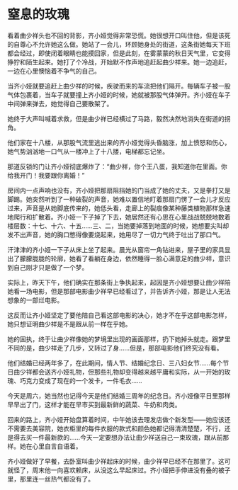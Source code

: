 # 窒息的玫瑰

看着曲少祥头也不回的背影，齐小娅觉得非常恐慌。她很想开口叫住他，但是该死的自尊心不允许她这么做。她站了一会儿，环顾她身处的街道，这条街她每天下班都会经过，即使闭着眼睛也能摸回家，但是此刻，在雾蒙蒙的秋日天气里，它变得狰狞和陌生起来。她打了个冷战，开始默不作声地追赶起曲少祥来。她一边追赶，一边在心里懊恼着不争气的自己。 

当齐小娅就要追赶上曲少祥的时候，疾驶而来的车流把他们隔开。每辆车子被一股气体包裹着，当车子就要撞上齐小娅的时候，她就被那股气体弹开。齐小娅在车子中间弹来弹去，她觉得自己要散架了。 

她终于大声叫喊着求救，但是曲少祥已经横过了马路，毅然决然地消失在街道的拐角。 

他们家在十八楼，从那股气流里逃出来的齐小娅觉得头昏脑涨，加上愤怒和伤心，她气势汹汹地一口气从一楼冲上了十八搂，电梯都忘记坐。 

那道反锁的门让齐小娅彻底爆炸了：“曲少祥，你个王八蛋，我知道你在里面。你给我开门！我要跟你离婚！” 

房间内一点声响也没有，齐小娅把那扇阻挡她的门当成了她的丈夫，又是拳打又是脚踢。她突然听到了一种破裂的声音，她难以置信地盯着那扇门愣了一会儿才反应过来，声音是从她脚底传来的，她低头看，走廊上的裂痕像某种藤类植物那样急速地爬行和扩散着。齐小娅一下子掉了下去，她居然还有心思在心里战战兢兢地数着楼层数：十七、十六、十五……三、二，当她要掉落到地面的时候，她想要尖叫却发不出声音，她的胸口憋得像要烧起来，她用尽了一切力气终于吐出了那口气。 

汗津津的齐小娅一下子从床上坐了起来。晨光从窗帘一角钻进来，屋子里的家具显出了朦朦胧胧的轮廓，她看了看躺在身边，依然睡得一脸心满意足的曲少祥，意识到自己刚才只是做了一个梦。 

实际上，昨天下午，他们确实在那条街上争执起来，起因是齐小娅想要让曲少祥陪她看一场电影，但是那部电影曲少祥早已经看过了，并告诉齐小娅，那是让人无法想象的一部烂电影。 

这反而让齐小娅坚定了要他陪自己看这部电影的决心，她才不在乎这部电影怎样，她只想证明曲少祥是不是跟从前一样在乎她。 

她的固执，终于让曲少祥像她的梦境里出现的画面那样，扔下她掉头就走。跟梦里不同的是，曲少祥走了几步，又转过了身……但是，那部电影他们终究没有看。 

他们结婚已经两年多了，在此期间，情人节、结婚纪念日、三八妇女节……每个节日曲少祥都会送齐小娅礼物，但那些礼物却变得越来越平庸和实际，从一开始的玫瑰、巧克力变成了现在的一个发卡，一件毛衣…… 

今天是周六，她当然也记得今天是他们结婚三周年的纪念日。齐小娅像平日里那样早早出了门，这样才能在早市买到最新鲜的蔬菜、牛奶和肉类。 

回来的路上，齐小娅开始盘算着时间，中午她该去理发店做个新发型——她应该还不需要去美容院，她衣柜里的每件衣服的款式和颜色她都记得清清楚楚，不行，还是得去买一件最新款的……今天一定要想办法让曲少祥送自己一束玫瑰，跟从前那样。她在心里自言自语着。 

齐小娅做好了早餐，去卧室叫曲少祥起床的时候，曲少祥早已经不在那里了。这可就怪了，周末他一向喜欢赖床，从没这么早起床过。齐小娅把手伸进没有叠的被子里，那里连一丝热气都没有了。